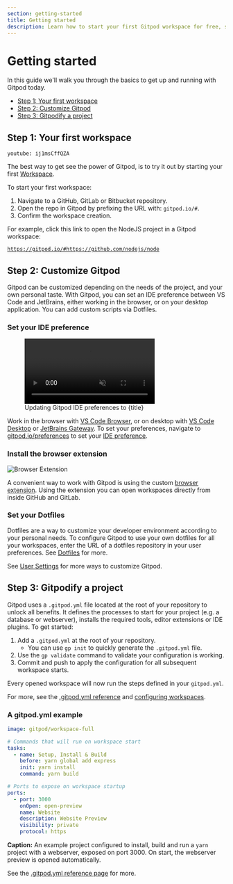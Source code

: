 ```yaml
---
section: getting-started
title: Getting started
description: Learn how to start your first Gitpod workspace for free, set up a gitpod.yml configuration file and enable Prebuilds.
---
```


<script context="module">
  export const prerender = true;
</script>

# Getting started

In this guide we'll walk you through the basics to get up and running with Gitpod today.

- [Step 1: Your first workspace](#step-1-your-first-workspace)
- [Step 2: Customize Gitpod](#step-2-customize-gitpod)
- [Step 3: Gitpodify a project](#step-3-gitpodify-a-project)

## Step 1: Your first workspace

`youtube: ij1msCffQZA`

The best way to get see the power of Gitpod, is to try it out by starting your first [Workspace](/docs/configure/workspaces).

To start your first workspace:

1. Navigate to a GitHub, GitLab or Bitbucket repository.
2. Open the repo in Gitpod by prefixing the URL with: `gitpod.io/#`.
3. Confirm the workspace creation.

For example, click this link to open the NodeJS project in a Gitpod workspace:

[`https://gitpod.io/#https://github.com/nodejs/node`](https://gitpod.io/#https://github.com/nodejs/node)

## Step 2: Customize Gitpod

<!-- `youtube: VYHsd1zI_tE` -->

Gitpod can be customized depending on the needs of the project, and your own personal taste. With Gitpod, you can set an IDE preference between VS Code and JetBrains, either working in the browser, or on your desktop application. You can add custom scripts via Dotfiles.

### Set your IDE preference

<figure>
  <video controls playsinline autoplay loop muted class="shadow-medium w-full rounded-xl max-w-3xl mt-x-small" src="/images/editors/select-jetbrains-ide.webm" type="video/webm"></video>
  <figcaption>Updating Gitpod IDE preferences to {title}</figcaption>
</figure>

Work in the browser with [VS Code Browser](/docs/references/ides-and-editors/vscode-browser), or on desktop with [VS Code Desktop](/docs/references/ides-and-editors/vscode) or [JetBrains Gateway](/docs/integrations/jetbrains-gateway). To set your preferences, navigate to [gitpod.io/preferences](https://gitpod.io/preferences) to set your [IDE preference](/docs/references/ides-and-editors).

### Install the browser extension

![Browser Extension](../../../static/images/docs/browser-extension-lense.png)

A convenient way to work with Gitpod is using the custom [browser extension](/docs/configure/user-settings/browser-extension). Using the extension you can open workspaces directly from inside GitHub and GitLab.

### Set your Dotfiles

Dotfiles are a way to customize your developer environment according to your personal needs. To configure Gitpod to use your own dotfiles for all your workspaces, enter the URL of a dotfiles repository in your user preferences. See [Dotfiles](/docs/configure/user-settings/dotfiles) for more.

See [User Settings](/docs/configure/user-settings) for more ways to customize Gitpod.

## Step 3: Gitpodify a project

Gitpod uses a `.gitpod.yml` file located at the root of your repository to unlock all benefits. It defines the processes to start for your project (e.g. a database or webserver), installs the required tools, editor extensions or IDE plugins. To get started:

1. Add a `.gitpod.yml` at the root of your repository.
   - You can use `gp init` to quickly generate the `.gitpod.yml` file.
2. Use the `gp validate` command to validate your configuration is working.
3. Commit and push to apply the configuration for all subsequent workspace starts.

Every opened workspace will now run the steps defined in your `gitpod.yml`.

For more, see the [.gitpod.yml reference](/docs/references/gitpod-yml) and [configuring workspaces](/docs/configure/workspaces).

### A gitpod.yml example

```yml
image: gitpod/workspace-full

# Commands that will run on workspace start
tasks:
  - name: Setup, Install & Build
    before: yarn global add express
    init: yarn install
    command: yarn build

# Ports to expose on workspace startup
ports:
  - port: 3000
    onOpen: open-preview
    name: Website
    description: Website Preview
    visibility: private
    protocol: https
```

**Caption:** An example project configured to install, build and run a `yarn` project with a webserver, exposed on port 3000. On start, the webserver preview is opened automatically.

See the [.gitpod.yml reference page](/docs/references/gitpod-yml) for more.
